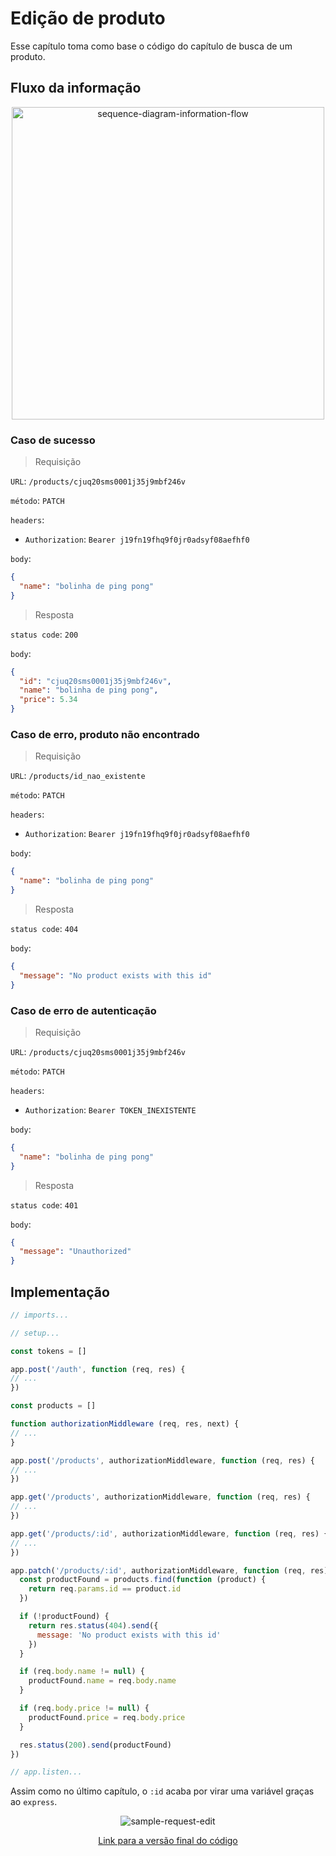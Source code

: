 # Edição de produto

Esse capítulo toma como base o código do capítulo de busca de um produto.

## Fluxo da informação

<p align="center">
  <img src="https://user-images.githubusercontent.com/15306309/56464573-198db280-63c3-11e9-82aa-5e80e779f4eb.png" alt="sequence-diagram-information-flow" width="500" />
</p>

### Caso de sucesso
> Requisição

`URL`: `/products/cjuq20sms0001j35j9mbf246v`

`método`: `PATCH`

`headers`:
- `Authorization`: `Bearer j19fn19fhq9f0jr0adsyf08aefhf0`

`body`:
```json
{
  "name": "bolinha de ping pong"
}
```

> Resposta

`status code`: `200`

`body`:
```json
{
  "id": "cjuq20sms0001j35j9mbf246v",
  "name": "bolinha de ping pong",
  "price": 5.34
}
```

### Caso de erro, produto não encontrado
> Requisição

`URL`: `/products/id_nao_existente`

`método`: `PATCH`

`headers`:
- `Authorization`: `Bearer j19fn19fhq9f0jr0adsyf08aefhf0`

`body`:
```json
{
  "name": "bolinha de ping pong"
}
```

> Resposta

`status code`: `404`

`body`:
```json
{
  "message": "No product exists with this id"
}
```

### Caso de erro de autenticação
> Requisição

`URL`: `/products/cjuq20sms0001j35j9mbf246v`

`método`: `PATCH`

`headers`:
- `Authorization`: `Bearer TOKEN_INEXISTENTE`

`body`:
```json
{
  "name": "bolinha de ping pong"
}
```

> Resposta

`status code`: `401`

`body`:
```json
{
  "message": "Unauthorized"
}
```

## Implementação

```javascript
// imports...

// setup...

const tokens = []

app.post('/auth', function (req, res) {
// ...
})

const products = []

function authorizationMiddleware (req, res, next) {
// ...
}

app.post('/products', authorizationMiddleware, function (req, res) {
// ...
})

app.get('/products', authorizationMiddleware, function (req, res) {
// ...
})

app.get('/products/:id', authorizationMiddleware, function (req, res) {
// ...
})

app.patch('/products/:id', authorizationMiddleware, function (req, res) {
  const productFound = products.find(function (product) {
    return req.params.id == product.id
  })

  if (!productFound) {
    return res.status(404).send({
      message: 'No product exists with this id'
    })
  }

  if (req.body.name != null) {
    productFound.name = req.body.name
  }

  if (req.body.price != null) {
    productFound.price = req.body.price
  }

  res.status(200).send(productFound)
})

// app.listen...
```

Assim como no último capítulo, o `:id` acaba por virar uma variável graças ao `express`.

<p align="center">
  <img src="https://user-images.githubusercontent.com/15306309/56464574-198db280-63c3-11e9-9dbc-98a1e21c7a37.png" alt="sample-request-edit" />
</p>

<p align="center">
  <a href="https://github.com/otaviopace/livro-desenvolvimento-web-basico/blob/master/api/edicao_produto.js">Link para a versão final do código</a>
</p>

